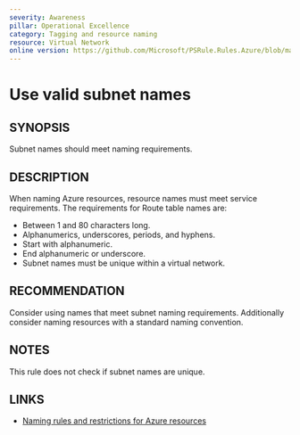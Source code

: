```yaml
---
severity: Awareness
pillar: Operational Excellence
category: Tagging and resource naming
resource: Virtual Network
online version: https://github.com/Microsoft/PSRule.Rules.Azure/blob/main/docs/rules/en/Azure.VNET.SubnetName.md
---
```


# Use valid subnet names

## SYNOPSIS

Subnet names should meet naming requirements.

## DESCRIPTION

When naming Azure resources, resource names must meet service requirements.
The requirements for Route table names are:

- Between 1 and 80 characters long.
- Alphanumerics, underscores, periods, and hyphens.
- Start with alphanumeric.
- End alphanumeric or underscore.
- Subnet names must be unique within a virtual network.

## RECOMMENDATION

Consider using names that meet subnet naming requirements.
Additionally consider naming resources with a standard naming convention.

## NOTES

This rule does not check if subnet names are unique.

## LINKS

- [Naming rules and restrictions for Azure resources](https://docs.microsoft.com/en-us/azure/azure-resource-manager/management/resource-name-rules)
